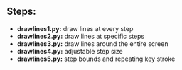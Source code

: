 Steps:
-------------
* **drawlines1.py:**  draw lines at every step
* **drawlines2.py:**  draw lines at specific steps
* **drawlines3.py:**  draw lines around the entire screen
* **drawlines4.py:**  adjustable step size
* **drawlines5.py:**  step bounds and repeating key stroke
